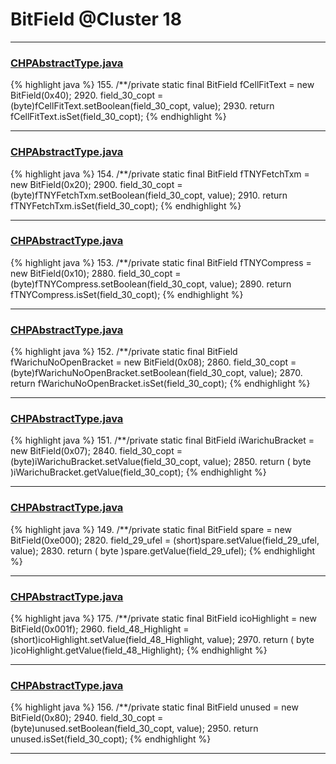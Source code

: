 # BitField @Cluster 18

***

### [CHPAbstractType.java](https://searchcode.com/codesearch/view/97384327/)
{% highlight java %}
155. /**/private static final BitField fCellFitText = new BitField(0x40);
2920.     field_30_copt = (byte)fCellFitText.setBoolean(field_30_copt, value);
2930.     return fCellFitText.isSet(field_30_copt);
{% endhighlight %}

***

### [CHPAbstractType.java](https://searchcode.com/codesearch/view/97384327/)
{% highlight java %}
154. /**/private static final BitField fTNYFetchTxm = new BitField(0x20);
2900.     field_30_copt = (byte)fTNYFetchTxm.setBoolean(field_30_copt, value);
2910.     return fTNYFetchTxm.isSet(field_30_copt);
{% endhighlight %}

***

### [CHPAbstractType.java](https://searchcode.com/codesearch/view/97384327/)
{% highlight java %}
153. /**/private static final BitField fTNYCompress = new BitField(0x10);
2880.     field_30_copt = (byte)fTNYCompress.setBoolean(field_30_copt, value);
2890.     return fTNYCompress.isSet(field_30_copt);
{% endhighlight %}

***

### [CHPAbstractType.java](https://searchcode.com/codesearch/view/97384327/)
{% highlight java %}
152. /**/private static final BitField fWarichuNoOpenBracket = new BitField(0x08);
2860.     field_30_copt = (byte)fWarichuNoOpenBracket.setBoolean(field_30_copt, value);
2870.     return fWarichuNoOpenBracket.isSet(field_30_copt);
{% endhighlight %}

***

### [CHPAbstractType.java](https://searchcode.com/codesearch/view/97384327/)
{% highlight java %}
151. /**/private static final BitField iWarichuBracket = new BitField(0x07);
2840.     field_30_copt = (byte)iWarichuBracket.setValue(field_30_copt, value);
2850.     return ( byte )iWarichuBracket.getValue(field_30_copt);
{% endhighlight %}

***

### [CHPAbstractType.java](https://searchcode.com/codesearch/view/97384327/)
{% highlight java %}
149. /**/private static final BitField spare = new BitField(0xe000);
2820.     field_29_ufel = (short)spare.setValue(field_29_ufel, value);
2830.     return ( byte )spare.getValue(field_29_ufel);
{% endhighlight %}

***

### [CHPAbstractType.java](https://searchcode.com/codesearch/view/97384327/)
{% highlight java %}
175. /**/private static final BitField icoHighlight = new BitField(0x001f);
2960.     field_48_Highlight = (short)icoHighlight.setValue(field_48_Highlight, value);
2970.     return ( byte )icoHighlight.getValue(field_48_Highlight);
{% endhighlight %}

***

### [CHPAbstractType.java](https://searchcode.com/codesearch/view/97384327/)
{% highlight java %}
156. /**/private static final BitField unused = new BitField(0x80);
2940.     field_30_copt = (byte)unused.setBoolean(field_30_copt, value);
2950.     return unused.isSet(field_30_copt);
{% endhighlight %}

***

